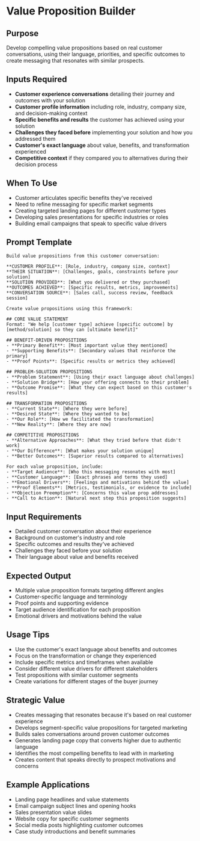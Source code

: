 # Value Proposition Builder

## Purpose
Develop compelling value propositions based on real customer conversations, using their language, priorities, and specific outcomes to create messaging that resonates with similar prospects.

## Inputs Required
- **Customer experience conversations** detailing their journey and outcomes with your solution
- **Customer profile information** including role, industry, company size, and decision-making context
- **Specific benefits and results** the customer has achieved using your solution
- **Challenges they faced before** implementing your solution and how you addressed them
- **Customer's exact language** about value, benefits, and transformation experienced
- **Competitive context** if they compared you to alternatives during their decision process

## When To Use
- Customer articulates specific benefits they've received
- Need to refine messaging for specific market segments
- Creating targeted landing pages for different customer types
- Developing sales presentations for specific industries or roles
- Building email campaigns that speak to specific value drivers

## Prompt Template

```
Build value propositions from this customer conversation:

**CUSTOMER PROFILE**: [Role, industry, company size, context]
**THEIR SITUATION**: [Challenges, goals, constraints before your solution]
**SOLUTION PROVIDED**: [What you delivered or they purchased]
**OUTCOMES ACHIEVED**: [Specific results, metrics, improvements]
**CONVERSATION SOURCE**: [Sales call, success review, feedback session]

Create value propositions using this framework:

## CORE VALUE STATEMENT
Format: "We help [customer type] achieve [specific outcome] by [method/solution] so they can [ultimate benefit]"

## BENEFIT-DRIVEN PROPOSITIONS
- **Primary Benefit**: [Most important value they mentioned]
- **Supporting Benefits**: [Secondary values that reinforce the primary]
- **Proof Points**: [Specific results or metrics they achieved]

## PROBLEM-SOLUTION PROPOSITIONS
- **Problem Statement**: [Using their exact language about challenges]
- **Solution Bridge**: [How your offering connects to their problem]
- **Outcome Promise**: [What they can expect based on this customer's results]

## TRANSFORMATION PROPOSITIONS
- **Current State**: [Where they were before]
- **Desired State**: [Where they wanted to be]
- **Our Role**: [How we facilitated the transformation]
- **New Reality**: [Where they are now]

## COMPETITIVE PROPOSITIONS
- **Alternative Approaches**: [What they tried before that didn't work]
- **Our Difference**: [What makes your solution unique]
- **Better Outcomes**: [Superior results compared to alternatives]

For each value proposition, include:
- **Target Audience**: [Who this messaging resonates with most]
- **Customer Language**: [Exact phrases and terms they used]
- **Emotional Drivers**: [Feelings and motivations behind the value]
- **Proof Elements**: [Metrics, testimonials, or evidence to include]
- **Objection Preemption**: [Concerns this value prop addresses]
- **Call to Action**: [Natural next step this proposition suggests]
```

## Input Requirements
- Detailed customer conversation about their experience
- Background on customer's industry and role
- Specific outcomes and results they've achieved
- Challenges they faced before your solution
- Their language about value and benefits received

## Expected Output
- Multiple value proposition formats targeting different angles
- Customer-specific language and terminology
- Proof points and supporting evidence
- Target audience identification for each proposition
- Emotional drivers and motivations behind the value

## Usage Tips
- Use the customer's exact language about benefits and outcomes
- Focus on the transformation or change they experienced
- Include specific metrics and timeframes when available
- Consider different value drivers for different stakeholders
- Test propositions with similar customer segments
- Create variations for different stages of the buyer journey

## Strategic Value
- Creates messaging that resonates because it's based on real customer experience
- Develops segment-specific value propositions for targeted marketing
- Builds sales conversations around proven customer outcomes
- Generates landing page copy that converts higher due to authentic language
- Identifies the most compelling benefits to lead with in marketing
- Creates content that speaks directly to prospect motivations and concerns

## Example Applications
- Landing page headlines and value statements
- Email campaign subject lines and opening hooks
- Sales presentation value slides
- Website copy for specific customer segments
- Social media posts highlighting customer outcomes
- Case study introductions and benefit summaries